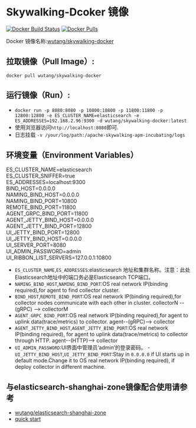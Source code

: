 # Skywalking-Dcoker 镜像

[![Docker Build Status](https://img.shields.io/docker/build/wutang/skywalking-docker.svg)](https://hub.docker.com/r/wutang/skywalking-docker/)
[![Docker Pulls](https://img.shields.io/docker/pulls/wutang/skywalking-docker.svg)](https://hub.docker.com/r/wutang/skywalking-docker/)


Docker 镜像名称:[wutang/skywalking-docker](https://hub.docker.com/r/wutang/skywalking-docker/)

## 拉取镜像（Pull Image）:
```docker pull wutang/skywalking-docker```

## 运行镜像（Run）:
- ```docker run -p 8080:8080 -p 10800:10800 -p 11800:11800 -p 12800:12800 -e ES_CLUSTER_NAME=elasticsearch -e ES_ADDRESSES=192.168.2.96:9300 -d wutang/skywalking-docker:latest```
- 使用浏览器访问```http://localhost:8080```即可.
- 日志挂载 ```-v /your/log/path:/apache-skywalking-apm-incubating/logs```

## 环境变量（Environment Variables）
ES_CLUSTER_NAME=elasticsearch \
    ES_CLUSTER_SNIFFER=true \
    ES_ADDRESSES=localhost:9300 \
    BIND_HOST=0.0.0.0  \
    NAMING_BIND_HOST=0.0.0.0 \
    NAMING_BIND_PORT=10800 \
    REMOTE_BIND_PORT=11800 \
    AGENT_GRPC_BIND_PORT=11800 \
    AGENT_JETTY_BIND_HOST=0.0.0.0 \
    AGENT_JETTY_BIND_PORT=12800 \
    UI_JETTY_BIND_PORT=12800 \
    UI_JETTY_BIND_HOST=0.0.0.0 \
    UI_SERVER_PORT=8080 \
    UI_ADMIN_PASSWORD=admin \
    UI_RIBBON_LIST_SERVERS=127.0.0.1:10800
- ```ES_CLUSTER_NAME```,```ES_ADDRESSES```:elasticsearch 地址和集群名称。注意：此处Elasticsearch地址中的端口务必是Elasticsearch TCP端口。
- ```NAMING_BIND_HOST```,```NAMING_BIND_PORT```:OS real network IP(binding required),for agent to find collector cluster.
- ```BIND_HOST```,```REMOTE_BIND_PORT```:OS real network IP(binding required),for collector nodes communicate with each other in cluster. collectorN --(gRPC) --> collectorM
- ```AGENT_GRPC_BIND_PORT```:OS real network IP(binding required),for agent to uplink data(trace/metrics) to collector. agent--(gRPC)--> collector
- ```AGENT_JETTY_BIND_HOST```,```AGENT_JETTY_BIND_PORT```:OS real network IP(binding required), for agent to uplink data(trace/metrics) to collector through HTTP. agent--(HTTP)--> collector
- ```UI_ADMIN_PASSWORD```:UI界面中管理员‘admin’的登录密码。
-```UI_JETTY_BIND_HOST```,```UI_JETTY_BIND_PORT```:Stay in `0.0.0.0` if UI starts up in default mode.Change it to OS real network IP(binding required), if deploy collector in different machine.


## 与elasticsearch-shanghai-zone镜像配合使用请参考
- [wutang/elasticsearch-shanghai-zone](https://github.com/JaredTan95/skywalking-docker/blob/master/elasticsearch-5.6.10-Zone-Asia-SH/README.md)
- [quick start](https://github.com/JaredTan95/skywalking-docker/blob/master/5.x/quick-start/README.md)


